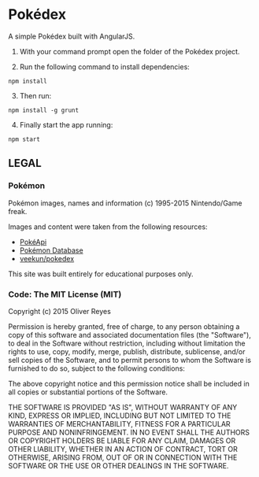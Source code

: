 # Pokédex

A simple Pokédex built with AngularJS.

1. With your command prompt open the folder of the Pokédex project.

2. Run the following command to install dependencies:
```
npm install
```

3. Then run:
```
npm install -g grunt
```

4. Finally start the app running:
```
npm start
```

## LEGAL

### Pokémon

Pokémon images, names and information (c) 1995-2015 Nintendo/Game freak.

Images and content were taken from the following resources:

* [PokéApi](http://pokeapi.co/)
* [Pokémon Database](http://pokemondb.net/)
* [veekun/pokedex](https://github.com/veekun/pokedex)

This site was built entirely for educational purposes only.

### Code: The MIT License (MIT)

Copyright (c) 2015 Oliver Reyes

Permission is hereby granted, free of charge, to any person obtaining a copy
of this software and associated documentation files (the "Software"), to deal
in the Software without restriction, including without limitation the rights
to use, copy, modify, merge, publish, distribute, sublicense, and/or sell
copies of the Software, and to permit persons to whom the Software is
furnished to do so, subject to the following conditions:

The above copyright notice and this permission notice shall be included in
all copies or substantial portions of the Software.

THE SOFTWARE IS PROVIDED "AS IS", WITHOUT WARRANTY OF ANY KIND, EXPRESS OR
IMPLIED, INCLUDING BUT NOT LIMITED TO THE WARRANTIES OF MERCHANTABILITY,
FITNESS FOR A PARTICULAR PURPOSE AND NONINFRINGEMENT. IN NO EVENT SHALL THE
AUTHORS OR COPYRIGHT HOLDERS BE LIABLE FOR ANY CLAIM, DAMAGES OR OTHER
LIABILITY, WHETHER IN AN ACTION OF CONTRACT, TORT OR OTHERWISE, ARISING FROM,
OUT OF OR IN CONNECTION WITH THE SOFTWARE OR THE USE OR OTHER DEALINGS IN
THE SOFTWARE.
